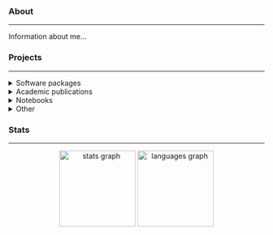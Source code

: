 ### About 
-----

Information about me...

### Projects
-----
<details>
  <summary>Software packages</summary>

  | Package  | Description |
  | -------- | ----------- |
  | **ReducedExperiment**  | An R package that implements classes for applying and manipulating the results of dimensionality reduction |
  | **DeepMet** | A command line application written in Python for training and applying deep one-class models to molecular data |
  | **packFinder**    | An R package for detecting a special type of transposon (genetic material that can move around and replicate itself) in genome sequence data |

</details>

<details>
  <summary>Academic publications</summary>

  * Mining high-dimensional biological datasets to understand the response to COVID-19
  * Predicting critical illness in COVID-19 patients: Applied lasso regression to predict patients that will develop
    , survival analysis and linear mixed models to i
  * Modelling the temporal profiles of proteins in COVID-19
  * Trauma: applying dimensionality reduction and supervised learning to understand key outcomes

</details>



<details>
  <summary>Notebooks</summary>

  * Bikes time series
  * Trauma expression
</details>

<details>
  <summary>Other</summary>
  * Transport data processing
</details>

### Stats
-----

<div align="center">
  <img src="https://github-readme-stats.vercel.app/api?username=jackgisby&hide_title=false&hide_rank=true&show_icons=true&include_all_commits=true&count_private=true&disable_animations=false&theme=dracula&locale=en&hide_border=false&custom_title=GitHub%20Stats" height="150" alt="stats graph"  />
  <img src="https://github-readme-stats.vercel.app/api/top-langs?username=jackgisby&locale=en&hide_title=false&layout=compact&card_width=320&langs_count=5&theme=dracula&hide_border=false" height="150" alt="languages graph"  />
</div>
